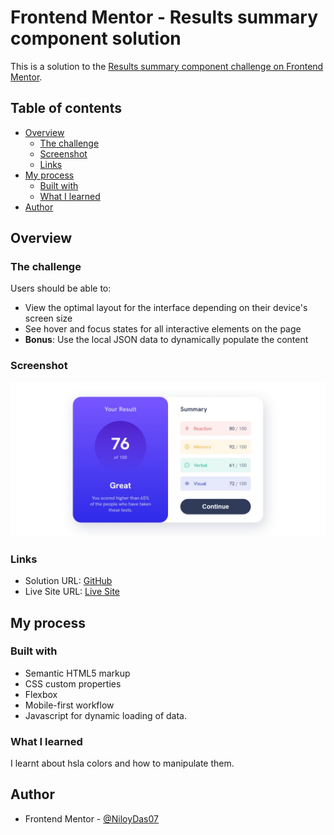 # Frontend Mentor - Results summary component solution

This is a solution to the [Results summary component challenge on Frontend Mentor](https://www.frontendmentor.io/challenges/results-summary-component-CE_K6s0maV).

## Table of contents

- [Overview](#overview)
  - [The challenge](#the-challenge)
  - [Screenshot](#screenshot)
  - [Links](#links)
- [My process](#my-process)
  - [Built with](#built-with)
  - [What I learned](#what-i-learned)
- [Author](#author)

## Overview

### The challenge

Users should be able to:

- View the optimal layout for the interface depending on their device's screen size
- See hover and focus states for all interactive elements on the page
- **Bonus**: Use the local JSON data to dynamically populate the content

### Screenshot

![](../../assets/images/results-summary/screenshot.jpeg)

### Links

- Solution URL: [GitHub](https://github.com/NiloyDas07/Results-Summary-Component/)
- Live Site URL: [Live Site](https://niloydas07.github.io/Results-Summary-Component/)

## My process

### Built with

- Semantic HTML5 markup
- CSS custom properties
- Flexbox
- Mobile-first workflow
- Javascript for dynamic loading of data.

### What I learned

I learnt about hsla colors and how to manipulate them.

## Author

- Frontend Mentor - [@NiloyDas07](https://www.frontendmentor.io/profile/NiloyDas07)
